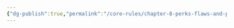 ```yaml
---
{"dg-publish":true,"permalink":"/core-rules/chapter-8-perks-flaws-and-points/perks-list/passive/serenity/"}
---
```


